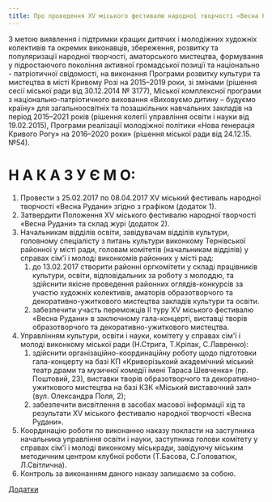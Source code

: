 ```yaml
---
title: Про проведення ХV міського фестивалю народної творчості «Весна Рудани»
---
```


З метою виявлення і підтримки кращих дитячих і молодіжних художніх колективів та окремих виконавців, збереження, розвитку та популяризації народної творчості, аматорського мистецтва, формування у підростаючого покоління активної громадської позиції та національно - патріотичної свідомості, на виконання Програми розвитку культури та мистецтва в місті Кривому Розі на 2015–2019 роки, зі змінами (рішення сесії міської ради від 30.12.2014 № 3177), Міської комплексної програми з національно-патріотичного виховання «Виховуємо дитину – будуємо країну» для загальноосвітніх та позашкільних навчальних закладів на період 2015–2021 років (рішення колегії управління освіти і науки від 19.02.2015), Програми реалізації молодіжної політики «Нова генерація Кривого Рогу» на 2016–2020 роки» (рішення міської ради від 24.12.15. №54).

# Н А К А З У Є М О:

1.  Провести з 25.02.2017 по 08.04.2017 ХV міський фестиваль народної творчості «Весна Рудани» згідно з графіком (додаток 1).
2.  Затвердити Положення ХV міського фестивалю народної творчості «Весна Рудани» та склад журі (додаток 2).
3.  Начальникам відділів освіти, завідувачам відділів культури, головному спеціалісту з питань культури виконкому Тернівської районної у місті ради, головам комітетів (начальникам відділів) у справах сім'ї і молоді виконкомів районних у місті рад:
    1.  до 13.02.2017 створити районні оргкомітети у складі працівників культури, освіти, відповідальних за роботу з молоддю, та здійснити якісне проведення районних оглядів-конкурсів за участю художніх колективів, аматорів образотворчого та декоративно-ужиткового мистецтва закладів культури та освіти.
    2.  забезпечити участь переможців ІІ туру ХV міського фестивалю «Весна Рудани» в заключному гала-концерті, виставці творів образотворчого та декоративно-ужиткового мистецтва.
4.  Управлінням культури, освіти і науки, комітету у справах сім'ї і молоді виконкому міської ради (Н.Стрига, Т.Кріпак, С.Лавренко):
    1.  здійснити організаційно-координаційну роботу щодо підготовки гала-концерту на базі КП «Криворізькоий академічний міський театр драми та музичної комедії імені Тараса Шевченка» (пр. Поштовий, 23), виставки творів образотворчого та декоративно-ужиткового мистецтва на базі КЗК «Міський виставочний зал» (вул. Олександра Поля, 2);
    2.  забезпечити висвітлення в засобах масової інформації хід та результати ХV міського фестивалю народної творчості «Весна Рудани».
5.  Координацію роботи по виконанню наказу покласти на заступника начальника управління освіти і науки, заступника голови комітету у справах сім'ї і молоді виконкому міськради, завідуючу міським методичним центром клубної роботи (Т.Басова, С.Головатюк, Л.Світлична).
6.  Контроль за виконанням даного наказу залишаємо за собою.

[Додатки](https://drive.google.com/open?id=0B2WFhDmnmBnUVno4QmFQNHh4VWs)
